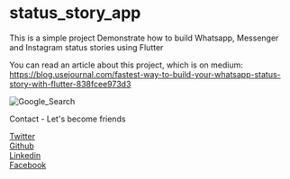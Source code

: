 # status_story_app

This is a simple project Demonstrate how to build Whatsapp, Messenger and Instagram status stories using Flutter

You can read an article about this project, which is on medium: https://blog.usejournal.com/fastest-way-to-build-your-whatsapp-status-story-with-flutter-838fcee973d3

<img src="https://miro.medium.com/max/1025/1*NBG7TfAvCtoN-ew7aymWdw.jpeg"  title="Google_Search">

Contact - Let's become friends

<a href="https://twitter.com/Promise_Amadi1">Twitter</a></br>
<a href="https://github.com/Wizpna">Github</a></br>
<a href="https://www.linkedin.com/in/promise-amadi-101759a1/">Linkedin</a></br>
<a href="https://www.facebook.com/promise.nzubechi.amadi">Facebook</a>
